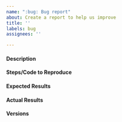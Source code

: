 ```yaml
---
name: ":bug: Bug report"
about: Create a report to help us improve
title: ''
labels: bug
assignees: ''

---
```


#### Description
<!-- Example: Joblib Error thrown when calling fit on LatentDirichletAllocation with evaluate_every > 0-->

#### Steps/Code to Reproduce
<!--
If the code is too long, feel free to put it in a public gist and link
it in the issue: https://gist.github.com
-->

#### Expected Results
<!-- Example: No error is thrown. Please paste or describe the expected results.-->

#### Actual Results
<!-- Please paste or specifically describe the actual output or traceback. -->

#### Versions
<!--
import platform; print(platform.platform())
import sys; print("Python", sys.version)
import numpy; print("NumPy", numpy.__version__)
import scipy; print("SciPy", scipy.__version__)
import skimage; print("scikit-image", skimage.__version__)
import pandas; print("pandas", pandas.__version__)
import sklearn; print("sklearn", sklearn.__version__)
import xarray; print("xarray", xarray.__version__)
import sympy; print("sympy", sympy.__version__)
import starfish; print("starfish", starfish.__version__)
-->


<!-- Thanks for contributing! -->
